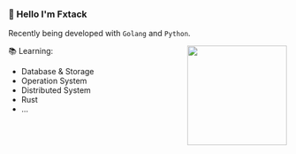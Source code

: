 ### 🥥 Hello I'm Fxtack

Recently being developed with `Golang` and `Python`.

<img align="right" height="180" src="https://github-readme-stats.vercel.app/api/top-langs/?username=fxtack&layout=compact&hide=html&langs_count=8" />

📚︎ Learning:
* Database & Storage
* Operation System
* Distributed System
* Rust
* ...
